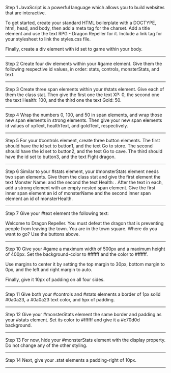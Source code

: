 Step 1
JavaScript is a powerful language which allows you to build websites that are interactive.

To get started, create your standard HTML boilerplate with a DOCTYPE, html, head, and body, then add a meta tag for the charset. Add a title element and use the text RPG - Dragon Repeller for it. Include a link tag for your stylesheet to link the styles.css file.

Finally, create a div element with id set to game within your body.

-----------

Step 2
Create four div elements within your #game element. Give them the following respective id values, in order: stats, controls, monsterStats, and text.

-----------

Step 3
Create three span elements within your #stats element. Give each of them the class stat. Then give the first one the text XP: 0, the second one the text Health: 100, and the third one the text Gold: 50.

-----------

Step 4
Wrap the numbers 0, 100, and 50 in span elements, and wrap those new span elements in strong elements. Then give your new span elements id values of xpText, healthText, and goldText, respectively.

-----------

Step 5
For your #controls element, create three button elements. The first should have the id set to button1, and the text Go to store. The second should have the id set to button2, and the text Go to cave. The third should have the id set to button3, and the text Fight dragon.

-----------

Step 6
Similar to your #stats element, your #monsterStats element needs two span elements. Give them the class stat and give the first element the text Monster Name: and the second the text Health: . After the text in each, add a strong element with an empty nested span element. Give the first inner span element an id of monsterName and the second inner span element an id of monsterHealth.

-----------

Step 7
Give your #text element the following text:

Welcome to Dragon Repeller. You must defeat the dragon that is preventing people from leaving the town. You are in the town square. Where do you want to go? Use the buttons above.

-----------

Step 10
Give your #game a maximum width of 500px and a maximum height of 400px. Set the background-color to #ffffff and the color to #ffffff.

Use margins to center it by setting the top margin to 30px, bottom margin to 0px, and the left and right margin to auto.

Finally, give it 10px of padding on all four sides.

------------

Step 11
Give both your #controls and #stats elements a border of 1px solid #0a0a23, a #0a0a23 text color, and 5px of padding.

------------

Step 12
Give your #monsterStats element the same border and padding as your #stats element. Set its color to #ffffff and give it a #c70d0d background.

------------

Step 13
For now, hide your #monsterStats element with the display property. Do not change any of the other styling.

------------

Step 14
Next, give your .stat elements a padding-right of 10px.

------------

